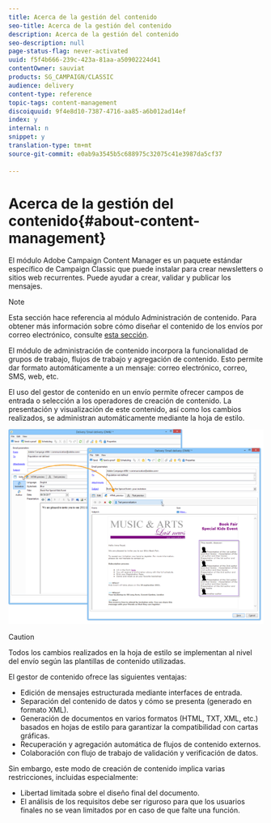 ```yaml
---
title: Acerca de la gestión del contenido
seo-title: Acerca de la gestión del contenido
description: Acerca de la gestión del contenido
seo-description: null
page-status-flag: never-activated
uuid: f5f4b666-239c-423a-81aa-a50902224d41
contentOwner: sauviat
products: SG_CAMPAIGN/CLASSIC
audience: delivery
content-type: reference
topic-tags: content-management
discoiquuid: 9f4e8d10-7387-4716-aa85-a6b012ad14ef
index: y
internal: n
snippet: y
translation-type: tm+mt
source-git-commit: e0ab9a3545b5c688975c32075c41e3987da5cf37

---
```



# Acerca de la gestión del contenido{#about-content-management}

El módulo Adobe Campaign Content Manager es un paquete [](../../installation/using/installing-campaign-standard-packages.md) estándar específico de Campaign Classic que puede instalar para crear newsletters o sitios web recurrentes. Puede ayudar a crear, validar y publicar los mensajes.

>[!NOTE]
>
>Esta sección hace referencia al módulo Administración de contenido. Para obtener más información sobre cómo diseñar el contenido de los envíos por correo electrónico, consulte [esta sección](../../delivery/using/defining-the-email-content.md).

El módulo de administración de contenido incorpora la funcionalidad de grupos de trabajo, flujos de trabajo y agregación de contenido. Esto permite dar formato automáticamente a un mensaje: correo electrónico, correo, SMS, web, etc.

El uso del gestor de contenido en un envío permite ofrecer campos de entrada o selección a los operadores de creación de contenido. La presentación y visualización de este contenido, así como los cambios realizados, se administran automáticamente mediante la hoja de estilo.

![](assets/s_ncs_content_create_content_sample.png)

>[!CAUTION]
>
>Todos los cambios realizados en la hoja de estilo se implementan al nivel del envío según las plantillas de contenido utilizadas.

El gestor de contenido ofrece las siguientes ventajas:

* Edición de mensajes estructurada mediante interfaces de entrada.
* Separación del contenido de datos y cómo se presenta (generado en formato XML).
* Generación de documentos en varios formatos (HTML, TXT, XML, etc.) basados en hojas de estilo para garantizar la compatibilidad con cartas gráficas.
* Recuperación y agregación automática de flujos de contenido externos.
* Colaboración con flujo de trabajo de validación y verificación de datos.

Sin embargo, este modo de creación de contenido implica varias restricciones, incluidas especialmente:

* Libertad limitada sobre el diseño final del documento.
* El análisis de los requisitos debe ser riguroso para que los usuarios finales no se vean limitados por en caso de que falte una función.

